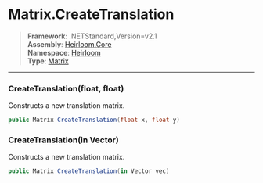 # Matrix.CreateTranslation

> **Framework**: .NETStandard,Version=v2.1  
> **Assembly**: [Heirloom.Core][0]  
> **Namespace**: [Heirloom][0]  
> **Type**: [Matrix][1]  

--------------------------------------------------------------------------------

### CreateTranslation(float, float)

Constructs a new translation matrix.

```cs
public Matrix CreateTranslation(float x, float y)
```

### CreateTranslation(in Vector)

Constructs a new translation matrix.

```cs
public Matrix CreateTranslation(in Vector vec)
```

[0]: ..\Heirloom.Core.md
[1]: Heirloom.Matrix.md

